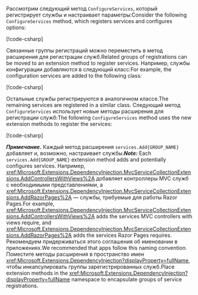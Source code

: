 <a name="csc"></a>

<span data-ttu-id="603f6-101">Рассмотрим следующий метод `ConfigureServices`, который регистрирует службы и настраивает параметры:</span><span class="sxs-lookup"><span data-stu-id="603f6-101">Consider the following `ConfigureServices` method, which registers services and configures options:</span></span>

[!code-csharp[](~/fundamentals/configuration/index/samples/3.x/ConfigSample/Startup2.cs?name=snippet)]

<span data-ttu-id="603f6-102">Связанные группы регистраций можно переместить в метод расширения для регистрации служб.</span><span class="sxs-lookup"><span data-stu-id="603f6-102">Related groups of registrations can be moved to an extension method to register services.</span></span> <span data-ttu-id="603f6-103">Например, службы конфигурации добавляются в следующий класс:</span><span class="sxs-lookup"><span data-stu-id="603f6-103">For example, the configuration services are added to the following class:</span></span>

[!code-csharp[](~/fundamentals/configuration/index/samples/3.x/ConfigSample/Options/MyConfigServiceCollectionExtensions.cs)]

<span data-ttu-id="603f6-104">Остальные службы регистрируются в аналогичном классе.</span><span class="sxs-lookup"><span data-stu-id="603f6-104">The remaining services are registered in a similar class.</span></span> <span data-ttu-id="603f6-105">Следующий метод `ConfigureServices` использует новые методы расширения для регистрации служб:</span><span class="sxs-lookup"><span data-stu-id="603f6-105">The following `ConfigureServices` method uses the new extension methods to register the services:</span></span>

[!code-csharp[](~/fundamentals/configuration/index/samples/3.x/ConfigSample/Startup4.cs?name=snippet)]

<span data-ttu-id="603f6-106">**_Примечание._** Каждый метод расширения `services.Add{GROUP_NAME}` добавляет и, возможно, настраивает службы.</span><span class="sxs-lookup"><span data-stu-id="603f6-106">**_Note:_** Each `services.Add{GROUP_NAME}` extension method adds and potentially configures services.</span></span> <span data-ttu-id="603f6-107">Например, <xref:Microsoft.Extensions.DependencyInjection.MvcServiceCollectionExtensions.AddControllersWithViews%2A> добавляет контроллеры MVC служб с необходимыми представлениями, а <xref:Microsoft.Extensions.DependencyInjection.MvcServiceCollectionExtensions.AddRazorPages%2A> — службы, требуемые для работы Razor Pages.</span><span class="sxs-lookup"><span data-stu-id="603f6-107">For example, <xref:Microsoft.Extensions.DependencyInjection.MvcServiceCollectionExtensions.AddControllersWithViews%2A> adds the services MVC controllers with views require, and <xref:Microsoft.Extensions.DependencyInjection.MvcServiceCollectionExtensions.AddRazorPages%2A> adds the services Razor Pages requires.</span></span> <span data-ttu-id="603f6-108">Рекомендуем придерживаться этого соглашения об именовании в приложениях.</span><span class="sxs-lookup"><span data-stu-id="603f6-108">We recommended that apps follow this naming convention.</span></span> <span data-ttu-id="603f6-109">Поместите методы расширения в пространство имен <xref:Microsoft.Extensions.DependencyInjection?displayProperty=fullName>, чтобы инкапсулировать группы зарегистрированных служб.</span><span class="sxs-lookup"><span data-stu-id="603f6-109">Place extension methods in the <xref:Microsoft.Extensions.DependencyInjection?displayProperty=fullName> namespace to encapsulate groups of service registrations.</span></span>
